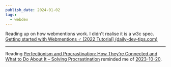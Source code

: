 ```yaml
---
publish_date: 2024-01-02
tags:
  - webdev
---
```

Reading up on how webmentions work. I didn't realise it is a w3c spec.
[Getting started with Webmentions ‍♂️ [2022 Tutorial] (daily-dev-tips.com)](https://daily-dev-tips.com/posts/goodbye-comments-welcome-webmentions/)

---
Reading [Perfectionism and Procrastination: How They’re Connected and What to Do About It – Solving Procrastination](https://solvingprocrastination.com/perfectionism/) reminded me of [2023-10-20](fleeting-notes/2023-10-20.md).